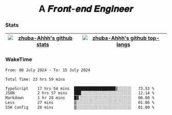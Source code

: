 <h1 align="center">A 𝑭𝒓𝒐𝒏𝒕-𝒆𝒏𝒅 𝑬𝒏𝒈𝒊𝒏𝒆𝒆𝒓</h1>

### Stats

| <a href="https://github.com/zhuba-Ahhh"><img align="center" src="https://github-readme-stats.vercel.app/api?username=zhuba-Ahhh&hide_title=true&hide_border=true&show_icons=trueline_height=21&text_color=000&icon_color=000&bg_color=0,ea6161,ffc64d,fffc4d,52fa5a&theme=graywhite" alt="zhuba-Ahhh's github stats" /> </a> | <a href="https://github.com/zhuba-Ahhh"><img align="center" src="https://github-readme-stats.vercel.app/api/top-langs/?username=zhuba-Ahhh&hide_title=true&hide_border=true&layout=compact&hide_border=true&show_icons=trueline_height=40&text_color=000&icon_color=000&bg_color=0,ea6161,ffc64d,fffc4d,52fa5a&theme=graywhite&langs_count=6" alt="zhuba-Ahhh's github top-langs"/> </a> |
| ------------- | ------------- |

### WakeTime

<!--START_SECTION:waka-->

```txt
From: 08 July 2024 - To: 15 July 2024

Total Time: 23 hrs 59 mins

TypeScript    17 hrs 54 mins  ██████████████████▒░░░░░░   73.53 %
JSON          2 hrs 57 mins   ███░░░░░░░░░░░░░░░░░░░░░░   12.14 %
Markdown      1 hr 28 mins    █▓░░░░░░░░░░░░░░░░░░░░░░░   06.08 %
Less          27 mins         ▒░░░░░░░░░░░░░░░░░░░░░░░░   01.86 %
SSH Config    26 mins         ▒░░░░░░░░░░░░░░░░░░░░░░░░   01.80 %
```

<!--END_SECTION:waka-->
